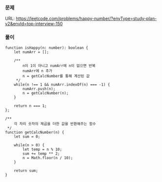 ### 문제
URL: https://leetcode.com/problems/happy-number/?envType=study-plan-v2&envId=top-interview-150

### 풀이
```
function isHappy(n: number): boolean {
    let numArr = [];

    /**
        n이 1이 아니고 numArr에 n이 없으면 반복
        numArr에 n 추가
        n = getCalcNumber를 통해 계산된 값
     */
    while(n !== 1 && numArr.indexOf(n) === -1) {
        numArr.push(n);
        n = getCalcNumber(n);
    }

    return n === 1;
};

/**
    각 자리 숫자의 제곱을 더한 값을 반환해주는 함수
 */
function getCalcNumber(n) {
    let sum = 0;

    while(n > 0) {
        let temp = n % 10;
        sum += temp ** 2;
        n = Math.floor(n / 10);
    }

    return sum;
}
```
